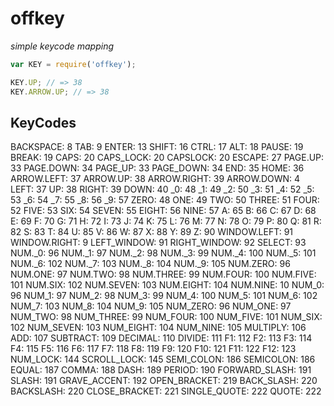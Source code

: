 offkey
======

*simple keycode mapping*


```js
var KEY = require('offkey');

KEY.UP; // => 38
KEY.ARROW.UP; // => 38
```

KeyCodes
--------

BACKSPACE: 8
TAB: 9
ENTER: 13
SHIFT: 16
CTRL: 17
ALT: 18
PAUSE: 19
BREAK: 19
CAPS: 20
CAPS_LOCK: 20
CAPSLOCK: 20
ESCAPE: 27
PAGE.UP: 33
PAGE.DOWN: 34
PAGE_UP: 33
PAGE_DOWN: 34
END: 35
HOME: 36
ARROW.LEFT: 37
ARROW.UP: 38
ARROW.RIGHT: 39
ARROW.DOWN: 4
LEFT: 37
UP: 38
RIGHT: 39
DOWN: 40
\_0: 48
\_1: 49
\_2: 50
\_3: 51
\_4: 52
\_5: 53
\_6: 54
\_7: 55
\_8: 56
\_9: 57
ZERO: 48
ONE: 49
TWO: 50
THREE: 51
FOUR: 52
FIVE: 53
SIX: 54
SEVEN: 55
EIGHT: 56
NINE: 57
A: 65
B: 66
C: 67
D: 68
E: 69
F: 70
G: 71
H: 72
I: 73
J: 74
K: 75
L: 76
M: 77
N: 78
O: 79
P: 80
Q: 81
R: 82
S: 83
T: 84
U: 85
V: 86
W: 87
X: 88
Y: 89
Z: 90
WINDOW.LEFT: 91
WINDOW.RIGHT: 9
LEFT_WINDOW: 91
RIGHT_WINDOW: 92
SELECT: 93
NUM.\_0: 96
NUM.\_1: 97
NUM.\_2: 98
NUM.\_3: 99
NUM.\_4: 100
NUM.\_5: 101
NUM.\_6: 102
NUM.\_7: 103
NUM.\_8: 104
NUM.\_9: 105
NUM.ZERO: 96
NUM.ONE: 97
NUM.TWO: 98
NUM.THREE: 99
NUM.FOUR: 100
NUM.FIVE: 101
NUM.SIX: 102
NUM.SEVEN: 103
NUM.EIGHT: 104
NUM.NINE: 10
NUM_0: 96
NUM_1: 97
NUM_2: 98
NUM_3: 99
NUM_4: 100
NUM_5: 101
NUM_6: 102
NUM_7: 103
NUM_8: 104
NUM_9: 105
NUM_ZERO: 96
NUM_ONE: 97
NUM_TWO: 98
NUM_THREE: 99
NUM_FOUR: 100
NUM_FIVE: 101
NUM_SIX: 102
NUM_SEVEN: 103
NUM_EIGHT: 104
NUM_NINE: 105
MULTIPLY: 106
ADD: 107
SUBTRACT: 109
DECIMAL: 110
DIVIDE: 111
F1: 112
F2: 113
F3: 114
F4: 115
F5: 116
F6: 117
F7: 118
F8: 119
F9: 120
F10: 121
F11: 122
F12: 123
NUM_LOCK: 144
SCROLL_LOCK: 145
SEMI_COLON: 186
SEMICOLON: 186
EQUAL: 187
COMMA: 188
DASH: 189
PERIOD: 190
FORWARD_SLASH: 191
SLASH: 191
GRAVE_ACCENT: 192
OPEN_BRACKET: 219
BACK_SLASH: 220
BACKSLASH: 220
CLOSE_BRACKET: 221
SINGLE_QUOTE: 222
QUOTE: 222
